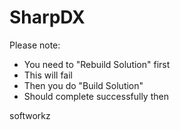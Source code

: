 # SharpDX


Please note: 

- You need to "Rebuild Solution" first
- This will fail
- Then you do "Build Solution"
- Should complete successfully then

softworkz


